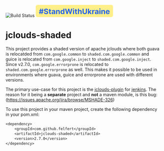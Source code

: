 ![Build Status](https://github.com/felfert/jclouds-shaded/actions/workflows/ci.yml/badge.svg)
[![Stand With Ukraine](https://raw.githubusercontent.com/vshymanskyy/StandWithUkraine/main/badges/StandWithUkraine.svg)](https://stand-with-ukraine.pp.ua)
# jclouds-shaded

This project provides a shaded version of apache jclouds where
both guava is relocatded from `com.google.common` to `shaded.com.google.common`
and guice is relocated from `com.google.inject` to `shaded.com.google.inject`.
Since v2.7.0, `com.google.errorprone` is relocated to `shaded.com.google.errorprone` as well.
This makes it possible to be used in environments where guava, guice and errorprone
are used with different versions.

The primary use-case for this project is the [jclouds-plugin](https://github.com/jenkinsci/jclouds-plugin)
for [jenkins](https://www.jenkins.io/). The reason for it being a **separate** project and **not** a maven module,
is this bug: (https://issues.apache.org/jira/browse/MSHADE-326)

To use this project in your maven project, create the following dependency in your pom.xml:
```
<dependency>
    <groupId>com.github.felfert</groupId>
    <artifactId>jclouds-shaded</artifactId>
    <version>2.7.0</version>
</dependency>
```

